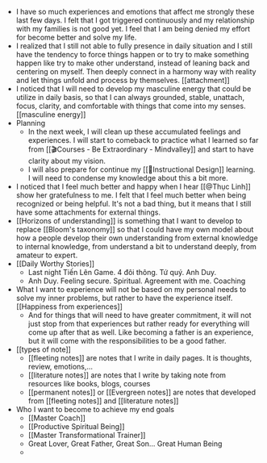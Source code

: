 - I have so much experiences and emotions that affect me strongly these last few days. I felt that I got triggered continuously and my relationship with my families is not good yet. I feel that I am being denied my effort for become better and solve my life. 
- I realized that I still not able to fully presence in daily situation and I still have the tendency to force things happen or to try to make something happen like try to make other understand, instead of leaning back and centering on myself. Then deeply connect in a harmony way with reality and let things unfold and process by themselves. [[attachment]]
- I noticed that I will need to develop my masculine energy that could be utilize in daily basis, so that I can always grounded, stable, unattach, focus, clarity, and comfortable with things that come into my senses. [[masculine energy]]
- Planning
    - In the next week, I will clean up these accumulated feelings and experiences. I will start to comeback to practice what I learned so far from [[🎬Courses - Be Extraordinary - Mindvalley]] and start to have clarity about my vision.
    - I will also prepare for continue my [[🌱Instructional Design]] learning. I will need to condense my knowledge about this a bit more. 
- I noticed that I feel much better and happy when I hear [[@Thục Linh]] show her gratefulness to me. I felt that I feel much better when being recognized or being helpful. It's not a bad thing, but it means that I still have some attachments for external things.
- [[Horizons of understanding]] is something that I want to develop to replace [[Bloom's taxonomy]] so that I could have my own model about how a people develop their own understanding from external knowledge to internal knowledge, from understand a bit to understand deeply, from amateur to expert.
- [[Daily Worthy Stories]] 
    - Last night Tiến Lên Game. 4 đôi thông. Tứ quý. Anh Duy. 
    - Anh Duy. Feeling secure. Spiritual. Agreement with me. Coaching
- What I want to experience will not be based on my personal needs to solve my inner problems, but rather to have the experience itself. [[Happiness from experiences]]
    - And for things that will need to have greater commitment, it will not just stop from that experiences but rather ready for everything will come up after that as well. Like becoming a father is an experience, but it will come with the responsibilities to be a good father. 
- [[types of note]]
    - [[fleeting notes]] are notes that I write in daily pages. It is thoughts, review, emotions,... 
    - [[literature notes]] are notes that I write by taking note from resources like books, blogs, courses
    - [[permanent notes]] or [[Evergreen notes]] are notes that developed from [[fleeting notes]] and [[literature notes]]
- Who I want to become to achieve my end goals
    - [[Master Coach]]
    - [[Productive Spiritual Being]]
    - [[Master Transformational Trainer]]
    - Great Lover, Great Father, Great Son... Great Human Being
    - 
